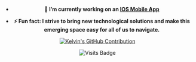 <html>
  <head>
    <meta name="google-site-verification" content="6cnUfh7iOlBmVXTTrNFod2SB2ey-f925-hQl9KIrKpo" />
  </head>

  

  <p align="center">
<!--     <img src="./big-data-cloud-based-solution.jpeg"> -->
  </p>

  	

  <ul>
    <li>
      <p align="center">
      <strong>🔭 I’m currently working on an <a href="https://www.apple.com/app-store/">IOS Mobile App</a></strong>
        </p>
    </li>
<!--     <li> -->
<!--       <p align="center">
      <strong></strong> -->
        </p>
    </li>
<!--     <li> -->
<!--       <p align="center"> -->
<!--       <strong></strong> -->
        </p>
    </li>
<!--     <li> -->
<!--       <p align="center"> -->
<!--       <strong>📫 How to reach me: <a href="https://kelvinkissi.io/">Info</a></strong> -->
        </p>
    </li>
<!--     <li> -->
<!--       <p align="center"> -->
<!--       <strong></strong> -->
        </p>
    </li>
    <li>
      <p align="center">
      <strong>⚡ Fun fact: I strive to bring new technological solutions and make this emerging space easy for all of us to navigate.</strong>
        </p>
    </li>
<!-- <li> -->
<!--       <strong>👨🏾‍💻 Linkedin: <a href="https://www.linkedin.com/in/kelvin-kissi/">Linkedin</a></strong>
    </li> --> 
  </ul>

  

  <p align="center">
    <a href="https://github.com/kelvinkissi">
      <img src="http://github-profile-summary-cards.vercel.app/api/cards/profile-details?username=kelvinkissi&theme=github_dark" alt="Kelvin's GitHub Contribution"/>
    </a>
  </p>
</html>


<div align="center">

![Visits Badge](https://badges.pufler.dev/visits/{kelvinkissi}/{kelvinkissi})

</div>


